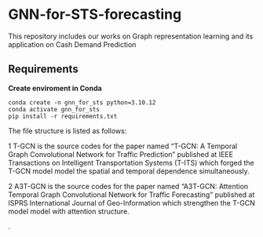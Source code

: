 # GNN-for-STS-forecasting

This repository includes our works on Graph representation learning and its application on Cash Demand Prediction

## Requirements
**Create enviroment in Conda**

```setup
conda create -n gnn_for_sts python=3.10.12
conda activate gnn_for_sts
pip install -r requirements.txt
```
The file structure is listed as follows:

1 T-GCN is the source codes for the paper named “T-GCN: A Temporal Graph Convolutional Network for Traffic Prediction” published at IEEE Transactions on Intelligent Transportation Systems (T-ITS) which forged the T-GCN model model the spatial and temporal dependence simultaneously.

2 A3T-GCN is the source codes for the paper named “A3T-GCN: Attention Temporal Graph Convolutional Network for Traffic Forecasting” published at ISPRS International Journal of Geo-Information which strengthen the T-GCN model model with attention structure.

.

